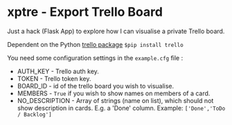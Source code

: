 # xptre - Export Trello Board

Just a hack (Flask App) to explore how I can visualise a private Trello board.

Dependent on the Python [trello package](https://pypi.python.org/pypi/trello) `$pip install trello`

You need some configuration settings in the `example.cfg` file :
- AUTH_KEY - Trello auth key.
- TOKEN - Trello token key.
- BOARD_ID - id of the trello board you wish to visualise.
- MEMBERS - `True` if you wish to show names on members of a card.
- NO_DESCRIPTION - Array of strings (name on list), which should not show description in cards. E.g. a 'Done' column. Example: `['Done','ToDo / Backlog']`

